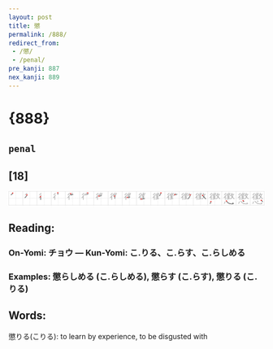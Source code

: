 ```yaml
---
layout: post
title: 懲
permalink: /888/
redirect_from:
 - /懲/
 - /penal/
pre_kanji: 887
nex_kanji: 889
---
```


# {888}

## `penal`

## [18]

<div class="stroke"><img src="../images/E687B2.png" /></div>

## Reading:

### On-Yomi: チョウ &mdash; Kun-Yomi: こ.りる、こ.らす、こ.らしめる

### Examples: 懲らしめる (こ.らしめる), 懲らす (こ.らす), 懲りる (こ.りる)

## Words:

懲りる(こりる): to learn by experience, to be disgusted with
